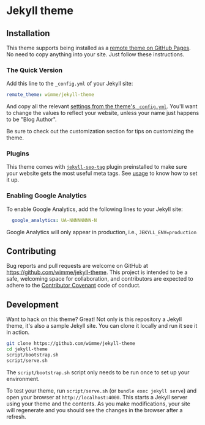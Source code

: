 # Jekyll theme

## Installation

This theme supports being installed as a [remote theme on GitHub Pages](https://github.com/benbalter/jekyll-remote-theme). No need to copy anything into your site. Just follow these instructions.

### The Quick Version

Add this line to the `_config.yml` of your Jekyll site:

```yaml
remote_theme: wimme/jekyll-theme
```

And copy all the relevant [settings from the theme's `_config.yml`](https://github.com/wimme/jekyll-theme/blob/master/_config.yml). You'll want to change the values to reflect your website, unless your name just happens to be "Blog Author".

Be sure to check out the customization section for tips on customizing the theme.

### Plugins

This theme comes with [`jekyll-seo-tag`](https://github.com/jekyll/jekyll-seo-tag) plugin preinstalled to make sure your website gets the most useful meta tags. See [usage](https://github.com/jekyll/jekyll-seo-tag#usage) to know how to set it up.

### Enabling Google Analytics

To enable Google Analytics, add the following lines to your Jekyll site:

```yaml
  google_analytics: UA-NNNNNNNN-N
```

Google Analytics will only appear in production, i.e., `JEKYLL_ENV=production`

## Contributing

Bug reports and pull requests are welcome on GitHub at https://github.com/wimme/jekyll-theme. This project is intended to be a safe, welcoming space for collaboration, and contributors are expected to adhere to the [Contributor Covenant](http://contributor-covenant.org) code of conduct.

## Development

Want to hack on this theme? Great! Not only is this repository a Jekyll theme, it's also a sample Jekyll site. You can clone it locally and run it see it in action.

```bash
git clone https://github.com/wimme/jekyll-theme
cd jekyll-theme
script/bootstrap.sh
script/serve.sh
```

The `script/bootstrap.sh` script only needs to be run once to set up your environment.

To test your theme, run `script/serve.sh` (or `bundle exec jekyll serve`) and open your browser at `http://localhost:4000`. This starts a Jekyll server using your theme and the contents. As you make modifications, your site will regenerate and you should see the changes in the browser after a refresh.
